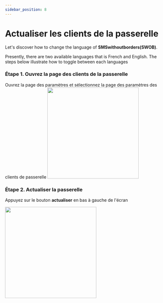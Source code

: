 ```yaml
---
sidebar_position: 8
---
```


# Actualiser les clients de la passerelle

Let's discover how to change the language of **SMSwithoutborders(SWOB)**.

Presently, there are two available languages that is French and English. The steps below illustrate how to toggle between each languages

### Étape 1. Ouvrez la page des clients de la passerelle

Ouvrez la page des paramètres et sélectionnez la page des paramètres des clients de passerelle
<img src="/img/settings .png" width="300" />

### Étape 2. Actualiser la passerelle

Appuyez sur le bouton **actualiser** en bas à gauche de l'écran

<img src="/img/gatewayClient.png" width="300" />
